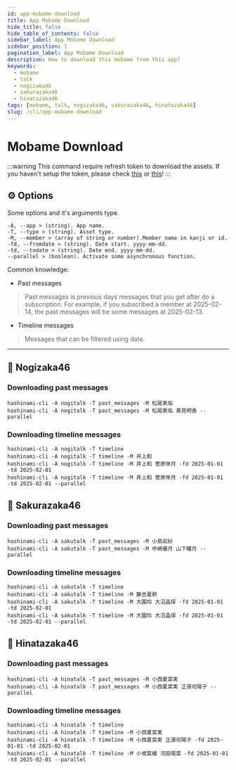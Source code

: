 ```yaml
---
id: app-mobame-download
title: App Mobame Download
hide_title: false
hide_table_of_contents: false
sidebar_label: App Mobame Download
sidebar_position: 1
pagination_label: App Mobame Download
description: How to download this mobame from this app?
keywords:
  - mobame
  - talk
  - nogizaka46
  - sakurazaka46
  - hinatazaka46
tags: [mobame, talk, nogizaka46, sakurazaka46, hinatazaka46]
slug: /cli/app-mobame-download
---
```


# Mobame Download
:::warning
This command require refresh token to download the assets. 
If you haven't setup the token, please check [this](/docs/setup) or [this](https://github.com/proshunsuke/colmsg/blob/main/doc%2Fhow_to_get_refresh_token.md)!
:::

## ⚙️ Options
Some options and it's arguments type.
```
-A, --app > (string). App name.
-T, --type > (string). Asset type.
-M, --member > (array of string or number).Member name in kanji or id. 
-fd, --fromdate > (string). Date start. yyyy-mm-dd.
-td, --todate > (string). Date end. yyyy-mm-dd.
--parallel > (boolean). Activate some asynchronous function.
```
Common knowledge: 
- Past messages
> Past messages is previous days messages that you get after do a subscription. 
For example, if you subscribed a member at 2025-02-14, the past messages will be some messages at 2025-02-13. 
- Timeline messages
> Messages that can be filtered using date.
---
## 🪻 Nogizaka46
### Downloading past messages
```
hashinami-cli -A nogitalk -T past_messages -M 松尾美佑
hashinami-cli -A nogitalk -T past_messages -M 松尾美佑 黒見明香 --parallel
```
### Downloading timeline messages
```
hashinami-cli -A nogitalk -T timeline
hashinami-cli -A nogitalk -T timeline -M 井上和
hashinami-cli -A nogitalk -T timeline -M 井上和 菅原咲月 -fd 2025-01-01 -td 2025-02-01
hashinami-cli -A nogitalk -T timeline -M 井上和 菅原咲月 -fd 2025-01-01 -td 2025-02-01 --parallel
```

## 🌸 Sakurazaka46
### Downloading past messages
```
hashinami-cli -A sakutalk -T past_messages -M 小島凪紗
hashinami-cli -A sakutalk -T past_messages -M 中嶋優月 山下瞳月 --parallel
```
### Downloading timeline messages
```
hashinami-cli -A sakutalk -T timeline
hashinami-cli -A sakutalk -T timeline -M 藤吉夏鈴
hashinami-cli -A sakutalk -T timeline -M 大園玲 大沼晶保 -fd 2025-01-01 -td 2025-02-01
hashinami-cli -A sakutalk -T timeline -M 大園玲 大沼晶保 -fd 2025-01-01 -td 2025-02-01 --parallel
```

## 💠 Hinatazaka46
### Downloading past messages
```
hashinami-cli -A hinatalk -T past_messages -M 小西夏菜実
hashinami-cli -A hinatalk -T past_messages -M 小西夏菜実 正源司陽子 --parallel
```
### Downloading timeline messages
```
hashinami-cli -A hinatalk -T timeline
hashinami-cli -A hinatalk -T timeline -M 小西夏菜実
hashinami-cli -A hinatalk -T timeline -M 小西夏菜実 正源司陽子 -fd 2025-01-01 -td 2025-02-01
hashinami-cli -A hinatalk -T timeline -M 小坂菜緒 河田陽菜 -fd 2025-01-01 -td 2025-02-01 --parallel
```
